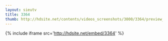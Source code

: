 ```yaml
---
layout: sieutv
title: 3364
thumb: http://hdsite.net/contents/videos_screenshots/3000/3364/preview_360p.mp4.jpg
---
```

{% include iframe src='http://hdsite.net/embed/3364' %}
 
